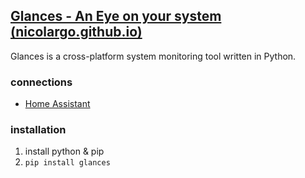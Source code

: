## [Glances - An Eye on your system (nicolargo.github.io)](https://nicolargo.github.io/glances/)

Glances is a cross-platform system monitoring tool written in Python.

### connections
- [Home Assistant](Home%20Assistant.md)

### installation
1. install python & pip
2. `pip install glances`